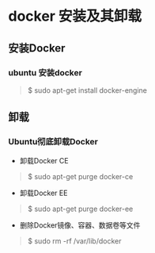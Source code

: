


# docker 安装及其卸载

## 安装Docker

### ubuntu 安装docker

> $ sudo apt-get install  docker-engine


## 卸载

### Ubuntu彻底卸载Docker

- 卸载Docker CE
> $ sudo apt-get purge docker-ce

- 卸载Docker EE
> $ sudo apt-get purge docker-ee

-  删除Docker镜像、容器、数据卷等文件
> $ sudo rm -rf /var/lib/docker
 
 